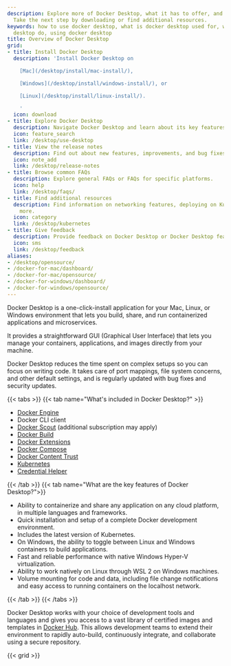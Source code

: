 ```yaml
---
description: Explore more of Docker Desktop, what it has to offer, and its key features.
  Take the next step by downloading or find additional resources.
keywords: how to use docker desktop, what is docker desktop used for, what does docker
  desktop do, using docker desktop
title: Overview of Docker Desktop
grid:
- title: Install Docker Desktop
  description: 'Install Docker Desktop on

    [Mac](/desktop/install/mac-install/),

    [Windows](/desktop/install/windows-install/), or

    [Linux](/desktop/install/linux-install/).

    '
  icon: download
- title: Explore Docker Desktop
  description: Navigate Docker Desktop and learn about its key features.
  icon: feature_search
  link: /desktop/use-desktop
- title: View the release notes
  description: Find out about new features, improvements, and bug fixes.
  icon: note_add
  link: /desktop/release-notes
- title: Browse common FAQs
  description: Explore general FAQs or FAQs for specific platforms.
  icon: help
  link: /desktop/faqs/
- title: Find additional resources
  description: Find information on networking features, deploying on Kubernetes, and
    more.
  icon: category
  link: /desktop/kubernetes
- title: Give feedback
  description: Provide feedback on Docker Desktop or Docker Desktop features.
  icon: sms
  link: /desktop/feedback
aliases:
- /desktop/opensource/
- /docker-for-mac/dashboard/
- /docker-for-mac/opensource/
- /docker-for-windows/dashboard/
- /docker-for-windows/opensource/
---
```


Docker Desktop is a one-click-install application for your Mac, Linux, or Windows environment
that lets you build, share, and run containerized applications and microservices. 

It provides a straightforward GUI (Graphical User Interface) that lets you manage your containers, applications, and images directly from your machine. 

Docker Desktop reduces the time spent on complex setups so you can focus on writing code. It takes care of port mappings, file system concerns, and other default settings, and is regularly updated with bug fixes and security updates.


{{< tabs >}}
{{< tab name="What's included in Docker Desktop?" >}}

- [Docker Engine](../engine/index.md)
- Docker CLI client
- [Docker Scout](../scout/_index.md) (additional subscription may apply)
- [Docker Build](../build/index.md)
- [Docker Extensions](extensions/index.md)
- [Docker Compose](../compose/index.md)
- [Docker Content Trust](../engine/security/trust/index.md)
- [Kubernetes](https://github.com/kubernetes/kubernetes/)
- [Credential Helper](https://github.com/docker/docker-credential-helpers/)

{{< /tab >}}
{{< tab name="What are the key features of Docker Desktop?">}}

* Ability to containerize and share any application on any cloud platform, in multiple languages and frameworks.
* Quick installation and setup of a complete Docker development environment.
* Includes the latest version of Kubernetes.
* On Windows, the ability to toggle between Linux and Windows containers to build applications.
* Fast and reliable performance with native Windows Hyper-V virtualization.
* Ability to work natively on Linux through WSL 2 on Windows machines.
* Volume mounting for code and data, including file change notifications and easy access to running containers on the localhost network.

{{< /tab >}}
{{< /tabs >}}

Docker Desktop works with your choice of development tools and languages and
gives you access to a vast library of certified images and templates in
[Docker Hub](https://hub.docker.com/). This allows development teams to extend
their environment to rapidly auto-build, continuously integrate, and collaborate
using a secure repository.

{{< grid >}}
